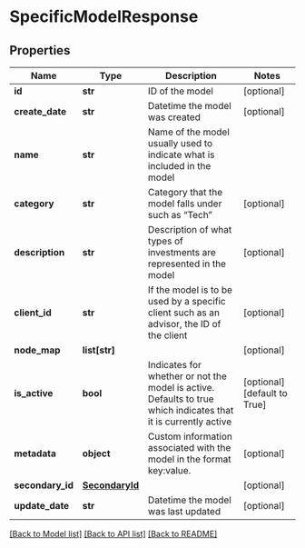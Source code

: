 # SpecificModelResponse

## Properties
Name | Type | Description | Notes
------------ | ------------- | ------------- | -------------
**id** | **str** | ID of the model | [optional] 
**create_date** | **str** | Datetime the model was created | [optional] 
**name** | **str** | Name of the model usually used to indicate what is included in the model | 
**category** | **str** | Category that the model falls under such as “Tech” | [optional] 
**description** | **str** | Description of what types of investments are represented in the model | [optional] 
**client_id** | **str** | If the model is to be used by a specific client such as an advisor, the ID of the client | [optional] 
**node_map** | **list[str]** |  | [optional] 
**is_active** | **bool** | Indicates for whether or not the model is active. Defaults to true which indicates that it is currently active | [optional] [default to True]
**metadata** | **object** | Custom information associated with the model in the format key:value. | [optional] 
**secondary_id** | [**SecondaryId**](SecondaryId.md) |  | [optional] 
**update_date** | **str** | Datetime the model was last updated | [optional] 

[[Back to Model list]](../README.md#documentation-for-models) [[Back to API list]](../README.md#documentation-for-api-endpoints) [[Back to README]](../README.md)


